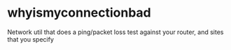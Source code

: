 # whyismyconnectionbad
Network util that does a ping/packet loss test against your router, and sites that you specify
